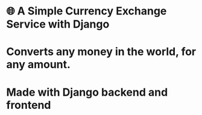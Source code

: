 #  🌐 A Simple Currency Exchange Service with Django 

# Converts any money in the world, for any amount.

# Made with Django backend and frontend 

